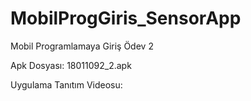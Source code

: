 # MobilProgGiris_SensorApp
Mobil Programlamaya Giriş Ödev 2

Apk Dosyası: 18011092_2.apk

Uygulama Tanıtım Videosu:
